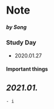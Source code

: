Note
=============
##### by Song

### Study Day
- 2020.01.27

#### Important things
***2021.01.***
  - 
    - i